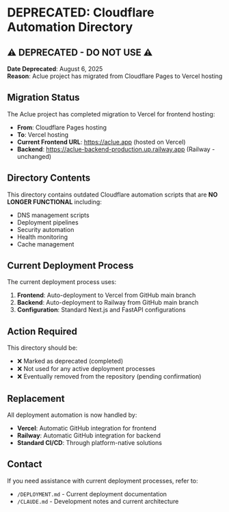# DEPRECATED: Cloudflare Automation Directory

## ⚠️ DEPRECATED - DO NOT USE ⚠️

**Date Deprecated**: August 6, 2025  
**Reason**: Aclue project has migrated from Cloudflare Pages to Vercel hosting

## Migration Status

The Aclue project has completed migration to Vercel for frontend hosting:

- **From**: Cloudflare Pages hosting
- **To**: Vercel hosting  
- **Current Frontend URL**: https://aclue.app (hosted on Vercel)
- **Backend**: https://aclue-backend-production.up.railway.app (Railway - unchanged)

## Directory Contents

This directory contains outdated Cloudflare automation scripts that are **NO LONGER FUNCTIONAL** including:

- DNS management scripts
- Deployment pipelines
- Security automation
- Health monitoring
- Cache management

## Current Deployment Process

The current deployment process uses:

1. **Frontend**: Auto-deployment to Vercel from GitHub main branch
2. **Backend**: Auto-deployment to Railway from GitHub main branch
3. **Configuration**: Standard Next.js and FastAPI configurations

## Action Required

This directory should be:
- ❌ Marked as deprecated (completed)
- ❌ Not used for any active deployment processes
- ❌ Eventually removed from the repository (pending confirmation)

## Replacement

All deployment automation is now handled by:
- **Vercel**: Automatic GitHub integration for frontend
- **Railway**: Automatic GitHub integration for backend
- **Standard CI/CD**: Through platform-native solutions

## Contact

If you need assistance with current deployment processes, refer to:
- `/DEPLOYMENT.md` - Current deployment documentation
- `/CLAUDE.md` - Development notes and current architecture